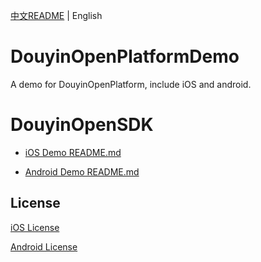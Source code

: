 [中文README](README.md) | English

# DouyinOpenPlatformDemo
A demo for DouyinOpenPlatform, include iOS and android.

# DouyinOpenSDK
* [iOS Demo README.md](./iOS/README.md)

* [Android Demo README.md](./Android/README.md)

## License

[iOS License](iOS/LICENSE)

[Android License](Android/LICENSE-DouyinOpenSDKDemo)